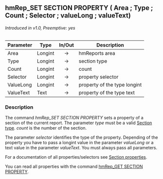 ## hmRep_SET SECTION PROPERTY ( Area ; Type ; Count ; Selector ; valueLong ; valueText)
###### Introduced in v1.0, Preemptive: yes

|Parameter|Type|In/Out|Description
|---|---|:---:|---
|Area|Longint|→|hmReports area
|Type|Longint|→|section type
|Count|Longint|→|count
|Selector|Longint|→|property selector
|ValueLong|Longint|→|property of the type longint
|ValueText|Text|→|property of the type text

### Description
The command *hmRep_SET SECTION PROPERTY* sets a property of a section of the current report. The parameter *type* must be a valid [Section type](../Appendix/SectionTypes.md). *count* is the number of the section.

The parameter *selector* identifies the type of the property. Depending of the property you have to pass a longint value in the parameter *valueLong* or a text value in the parameter *valueText*. You must always pass all parameters.

For a documentation of all properties/selectors see [Section properties](../Appendix/SectionProperties.md).

You can read all properties with the command [hmRep_GET SECTION PROPERTY](hmRep_GetSectionProperty.md).

